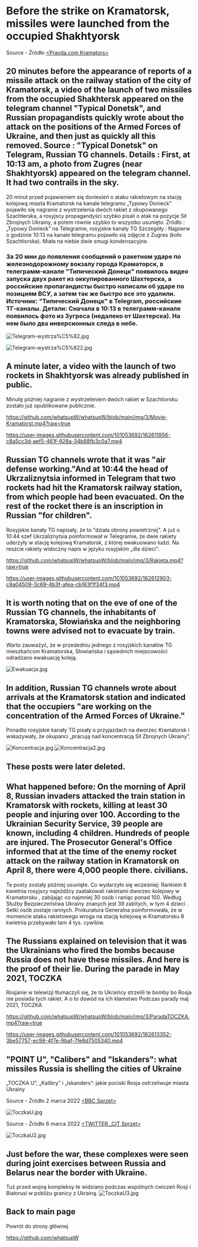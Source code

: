 # Before the strike on Kramatorsk, missiles were launched from the occupied Shakhtyorsk

Source - Źródło
[<Pravda.com Kramators>](<https://www.pravda.com.ua/rus/news/2022/04/8/7338129/>)

## 20 minutes before the appearance of reports of a missile attack on the railway station of the city of Kramatorsk, a video of the launch of two missiles from the occupied Shakhtersk appeared on the telegram channel "Typical Donetsk", and Russian propagandists quickly wrote about the attack on the positions of the Armed Forces of Ukraine, and then just as quickly all this removed. Source : "Typical Donetsk" on Telegram, Russian TG channels. Details : First, at 10:13 am, a photo from Zugres (near Shakhtyorsk) appeared on the telegram channel. It had two contrails in the sky.

20 minut przed pojawieniem się doniesień o ataku rakietowym na stację kolejową miasta Kramatorsk na kanale telegramu „Typowy Donieck” pojawiło się nagranie z wystrzelenia dwóch rakiet z okupowanego Szachterska, a rosyjscy propagandyści szybko pisali o atak na pozycje Sił Zbrojnych Ukrainy, a potem równie szybko to wszystko usunięto. Źródło : „Typowy Donieck” na Telegramie, rosyjskie kanały TG Szczegóły : Najpierw o godzinie 10:13 na kanale telegramu pojawiło się zdjęcie z Zugres (koło Szachtiorska). Miała na niebie dwie smugi kondensacyjne. 

### За 20 мин до появления сообщений о ракетном ударе по железнодорожному вокзалу города Краматорск, в телеграмм-канале "Типический Донецк" появилось видео запуска двух ракет из оккупированного Шахтерска, а российские пропагандисты быстро написали об ударе по позициям ВСУ, а затем так же быстро все это удалили. Источник: "Типический Донецк" в Telegram, российские ТГ-каналы. Детали: Сначала в 10:13 в телеграмм-канале появилось фото из Зугреса (недалеко от Шахтерска). На нем было два инверсионных следа в небе. 

![Telegram-wystrza%C5%82.jpg](https://github.com/whatsupW/whatsupW/blob/main/img/3/Telegram-wystrza%C5%82.jpg)

![Telegram-wystrza%C5%822.jpg](https://github.com/whatsupW/whatsupW/blob/main/img/3/Telegram-wystrza%C5%822.jpg)

## A minute later, a video with the launch of two rockets in Shakhtyorsk was already published in public.
Minutę później nagranie z wystrzeleniem dwóch rakiet w Szachtiorsku zostało już opublikowane publicznie.

https://github.com/whatsupW/whatsupW/blob/main/img/3/Movie-Kramatorst.mp4?raw=true

https://user-images.githubusercontent.com/101053692/162611956-c8a5cc3d-aef5-461f-928a-34b88fb3c0a7.mp4

## Russian TG channels wrote that it was "air defense working."And at 10:44 the head of Ukrzaliznytsia informed in Telegram that two rockets had hit the Kramatorsk railway station, from which people had been evacuated. On the rest of the rocket there is an inscription in Russian "for children".
Rosyjskie kanały TG napisały, że to "działa obrony powietrznej". A już o 10:44 szef Ukrzaliznytsia poinformował w Telegramie, że dwie rakiety uderzyły w stację kolejową Kramatorsk, z której ewakuowano ludzi. Na reszcie rakiety widoczny napis w języku rosyjskim „dla dzieci”.

https://github.com/whatsupW/whatsupW/blob/main/img/3/Rakieta.mp4?raw=true

https://user-images.githubusercontent.com/101053692/162612903-c9a04509-3c69-4b3f-afea-cb163f1f34f3.mp4

## It is worth noting that on the eve of one of the Russian TG channels, the inhabitants of Kramatorska, Słowiańska and the neighboring towns were advised not to evacuate by train. 
Warto zauważyć, że w przededniu jednego z rosyjskich kanałów TG mieszkańcom Kramatorska, Słowiańska i sąsiednich miejscowości odradzano ewakuację koleją. 

![Ewakuacja.jpg](https://github.com/whatsupW/whatsupW/blob/main/img/3/Ewakuaja.jpg)

## In addition, Russian TG channels wrote about arrivals at the Kramatorsk station and indicated that the occupiers "are working on the concentration of the Armed Forces of Ukraine."
Ponadto rosyjskie kanały TG pisały o przyjazdach na dworzec Kramatorsk i wskazywały, że okupanci „pracują nad koncentracją Sił Zbrojnych Ukrainy”. 

![Koncentracja.jpg](https://github.com/whatsupW/whatsupW/blob/main/img/3/Koncentracja.jpg)
![Koncentracja2.jpg](https://github.com/whatsupW/whatsupW/blob/main/img/3/Koncentracja2.jpg)

## These posts were later deleted.
## What happened before: On the morning of April 8, Russian invaders attacked the train station in Kramatorsk with rockets, killing at least 30 people and injuring over 100. According to the Ukrainian Security Service, 39 people are known, including 4 children. Hundreds of people are injured. The Prosecutor General's Office informed that at the time of the enemy rocket attack on the railway station in Kramatorsk on April 8, there were 4,000 people there. civilians.

Te posty zostały później usunięte.
Co wydarzyło się wcześniej: Rankiem 8 kwietnia rosyjscy najeźdźcy zaatakowali rakietami dworzec kolejowy w Kramatorsku , zabijając co najmniej 30 osób i raniąc ponad 100. Według Służby Bezpieczeństwa Ukrainy znanych jest 39 zabitych, w tym  4 dzieci . Setki osób zostaje rannych. Prokuratura Generalna poinformowała, że ​​w momencie ataku rakietowego wroga na stację kolejową w Kramatorsku 8 kwietnia przebywało tam 4 tys. cywilów.


## The Russians explained on television that it was the Ukrainians who fired the bombs because Russia does not have these missiles. And here is the proof of their lie. During the parade in May 2021, TOCZKA
Rosjanie w telewizji tłumaczyli się, że to Ukraińcy strzelili te bomby bo Rosja nie posiada tych rakiet. A o to dowód na ich kłamstwo
Podczas parady maj 2021, TOCZKA

https://github.com/whatsupW/whatsupW/blob/main/img/3/ParadaTOCZKA.mp4?raw=true

https://user-images.githubusercontent.com/101053692/162613352-3be57757-ec98-4f7e-9baf-7fe8d7505340.mp4

## "POINT U", "Calibers" and "Iskanders": what missiles Russia is shelling the cities of Ukraine
„TOCZKA U”, „Kalibry” i „Iskanders”: jakie pociski Rosja ostrzeliwuje miasta Ukrainy

Source - Źródło 2 marca 2022
[<BBC Sprzęt>](<https://www.bbc.com/ukrainian/news-60594123/>)

![ToczkaU.jpg](https://github.com/whatsupW/whatsupW/blob/main/img/3/sprzet.jpg?raw=true)

Source - Źródło 6 marca 2022
[<TWITTER _CIT Sprzęt>](<https://twitter.com/CITeam_en/status/1500475853490343936?ref_src=twsrc%5Etfw%7Ctwcamp%5Etweetembed%7Ctwterm%5E1500475853490343936%7Ctwgr%5E%7Ctwcon%5Es1_&ref_url=https%3A%2F%2Fwww.bbc.com%2Fukrainian%2Fnews-60594123/>)

![ToczkaU2.jpg](https://github.com/whatsupW/whatsupW/blob/main/img/3/sprzet2.jpg)

## Just before the war, these complexes were seen during joint exercises between Russia and Belarus near the border with Ukraine.
Tuż przed wojną kompleksy te widziano podczas wspólnych ćwiczeń Rosji i Białorusi w pobliżu granicy z Ukrainą.
![ToczkaU3.jpg](https://github.com/whatsupW/whatsupW/blob/main/img/3/sprzet3.jpg)

## Back to main page
Powrót do strony głównej

https://github.com/whatsupW
